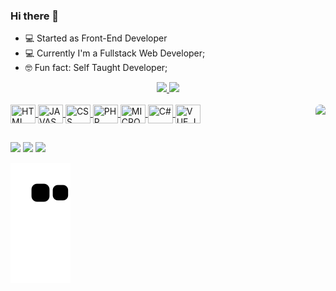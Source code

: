 ### Hi there 👋

- 💻 Started as Front-End Developer
- 💻 Currently I'm a Fullstack Web Developer;
- 🤓 Fun fact: Self Taught Developer;

<div align="center">
  <a href="https://github.com/diogolopeswork">
  <img height="180em" src="https://github-readme-stats.vercel.app/api?username=diogolopeswork&show_icons=true&theme=dracula&include_all_commits=true&count_private=true" />
  <img height="180em" src="https://github-readme-stats.vercel.app/api/top-langs/?username=diogolopeswork&layout=compact&langs_count=7&theme=dracula"/>
</div>
<div style="display: inline_block"><br>
    <img align="center" height="30" width="40" src="https://cdn.jsdelivr.net/gh/devicons/devicon/icons/html5/html5-original.svg" title="HTML">
  <img align="center" height="30" width="40" src="https://cdn.jsdelivr.net/gh/devicons/devicon/icons/javascript/javascript-original.svg" title="JAVASCRIPT">
  <img align="center" height="30" width="40" src="https://cdn.jsdelivr.net/gh/devicons/devicon/icons/css3/css3-original.svg" title="CSS">
  <img align="center" height="30" width="40" src="https://cdn.jsdelivr.net/gh/devicons/devicon/icons/php/php-original.svg" title="PHP">
  <img align="center" height="30" width="40" src="https://imgs.search.brave.com/a6UwJHQEwUY7-S2lc0mvwBhW5vrz90S2NukwgDQEwPk/rs:fit:860:0:0/g:ce/aHR0cHM6Ly93d3cu/aWNvbnNob2NrLmNv/bS9pbWFnZS9Ccmls/bGlhbnQvRGF0YWJh/c2UvbWljcm9zb2Z0/X3NxbF9zZXJ2ZXI" title="MICROSOFT SQL SERVER">
  <img align="center" height="30" width="40" src="https://cdn.jsdelivr.net/gh/devicons/devicon/icons/csharp/csharp-original.svg" title="C#">
  <img align="center" height="30" width="40" src="https://cdn.jsdelivr.net/gh/devicons/devicon/icons/vuejs/vuejs-original.svg"title="VUE.JS">
  
  <img align="right" height="150" style="border-radius:50px;" src="https://cdn.discordapp.com/attachments/784202615550115871/899714840157888573/IMG_20190912_182944.jpg">
</div>

  ##
 
<div> 
  <a href="https://www.instagram.com/di0gol0pes/" target="_blank"><img src="https://img.shields.io/badge/-Instagram-%23E4405F?style=for-the-badge&logo=instagram&logoColor=white" target="_blank"></a>
  <a href = "mailto:deosl98@gmail.com"><img src="https://img.shields.io/badge/-Gmail-%23333?style=for-the-badge&logo=gmail&logoColor=white" target="_blank"></a>
  <a href="https://www.linkedin.com/in/diogoekhidnalopes/" target="_blank"><img src="https://img.shields.io/badge/-LinkedIn-%230077B5?style=for-the-badge&logo=linkedin&logoColor=white" target="_blank"></a> 
 
  ![Snake animation](https://github.com/rafaballerini/rafaballerini/blob/output/github-contribution-grid-snake.svg)
 
</div>
